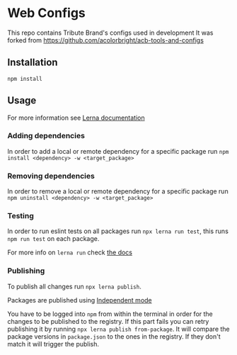 # Web Configs

This repo contains Tribute Brand's configs used in development
It was forked from https://github.com/acolorbright/acb-tools-and-configs

## Installation

```
npm install
```

## Usage

For more information see [Lerna documentation](https://lerna.js.org/docs/introduction)

### Adding dependencies

In order to add a local or remote dependency for a specific package run `npm install <dependency> -w <target_package>`

### Removing dependencies

In order to remove a local or remote dependency for a specific package run `npm uninstall <dependency> -w <target_package>`

### Testing

In order to run eslint tests on all packages run `npx lerna run test`, this runs `npm run test` on each package.

For more info on `lerna run` check [the docs](https://github.com/lerna/lerna/tree/main/libs/commands/run#readme)

### Publishing

To publish all changes run `npx lerna publish`.

Packages are published using [Independent mode](https://lerna.js.org/docs/features/version-and-publish#independent-mode)

You have to be logged into `npm` from within the terminal in order for the changes to be published to the registry.
If this part fails you can retry publishing it by running `npx lerna publish from-package`. It will compare the package versions in `package.json` to the ones in the registry. If they don't match it will trigger the publish.
